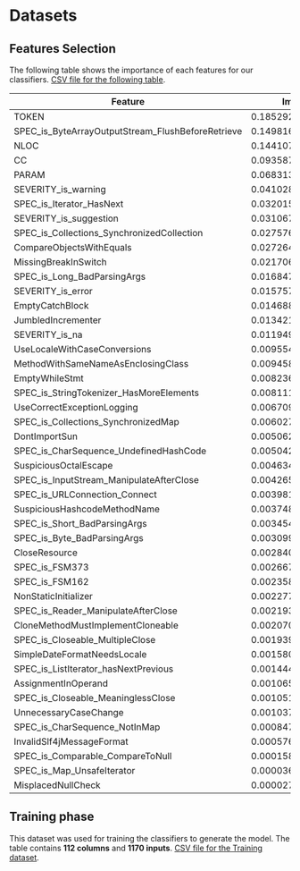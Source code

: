 # Datasets

## Features Selection
The following table shows the importance of each features for our classifiers. [CSV file for the following table](https://github.com/sallynathi/rvprio/blob/master/datasets/features_selected.csv).

| Feature                                              | Importance            |
|------------------------------------------------------|-----------------------|
| TOKEN                                                | 0\.185292575549184    |
| SPEC\_is\_ByteArrayOutputStream\_FlushBeforeRetrieve | 0\.149816105202913    |
| NLOC                                                 | 0\.144107812063358    |
| CC                                                   | 0\.0935875220088725   |
| PARAM                                                | 0\.0683130506603481   |
| SEVERITY\_is\_warning                                | 0\.0410285214871991   |
| SPEC\_is\_Iterator\_HasNext                          | 0\.0320159672495362   |
| SEVERITY\_is\_suggestion                             | 0\.0310673201261425   |
| SPEC\_is\_Collections\_SynchronizedCollection        | 0\.0275767012622758   |
| CompareObjectsWithEquals                             | 0\.0272644568453833   |
| MissingBreakInSwitch                                 | 0\.0217062000677915   |
| SPEC\_is\_Long\_BadParsingArgs                       | 0\.0168471532010263   |
| SEVERITY\_is\_error                                  | 0\.0157579618755543   |
| EmptyCatchBlock                                      | 0\.0146888574756749   |
| JumbledIncrementer                                   | 0\.0134212659762669   |
| SEVERITY\_is\_na                                     | 0\.0119492771895148   |
| UseLocaleWithCaseConversions                         | 0\.00955414431273459  |
| MethodWithSameNameAsEnclosingClass                   | 0\.00945851205849885  |
| EmptyWhileStmt                                       | 0\.00823654100506909  |
| SPEC\_is\_StringTokenizer\_HasMoreElements           | 0\.00811194931554754  |
| UseCorrectExceptionLogging                           | 0\.00670923270208594  |
| SPEC\_is\_Collections\_SynchronizedMap               | 0\.00602768651589117  |
| DontImportSun                                        | 0\.00506203173649278  |
| SPEC\_is\_CharSequence\_UndefinedHashCode            | 0\.00504274985459101  |
| SuspiciousOctalEscape                                | 0\.00463403099189189  |
| SPEC\_is\_InputStream\_ManipulateAfterClose          | 0\.00426570842628624  |
| SPEC\_is\_URLConnection\_Connect                     | 0\.0039816692918827   |
| SuspiciousHashcodeMethodName                         | 0\.00374804916642922  |
| SPEC\_is\_Short\_BadParsingArgs                      | 0\.00345414606046949  |
| SPEC\_is\_Byte\_BadParsingArgs                       | 0\.00309901695108323  |
| CloseResource                                        | 0\.00284097563203721  |
| SPEC\_is\_FSM373                                     | 0\.00266777079026925  |
| SPEC\_is\_FSM162                                     | 0\.00235840571593418  |
| NonStaticInitializer                                 | 0\.00227751328405826  |
| SPEC\_is\_Reader\_ManipulateAfterClose               | 0\.00219304989085156  |
| CloneMethodMustImplementCloneable                    | 0\.00207019498210647  |
| SPEC\_is\_Closeable\_MultipleClose                   | 0\.00193911137953097  |
| SimpleDateFormatNeedsLocale                          | 0\.00158046660703023  |
| SPEC\_is\_ListIterator\_hasNextPrevious              | 0\.00144496162137322  |
| AssignmentInOperand                                  | 0\.00106553349128028  |
| SPEC\_is\_Closeable\_MeaninglessClose                | 0\.00105149970700232  |
| UnnecessaryCaseChange                                | 0\.00103707764245847  |
| SPEC\_is\_CharSequence\_NotInMap                     | 0\.000847719836927538 |
| InvalidSlf4jMessageFormat                            | 0\.000576955128134152 |
| SPEC\_is\_Comparable\_CompareToNull                  | 0\.000158389122868915 |
| SPEC\_is\_Map\_UnsafeIterator                        | 0\.000036509235922468 |
| MisplacedNullCheck                                   | 0\.000027649302219501 |

## Training phase
This dataset was used for training the classifiers to generate the model. The table contains **112 columns** and **1170 inputs**.
[CSV file for the Training dataset](https://github.com/sallynathi/rvprio/blob/master/datasets/training.csv).

